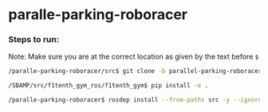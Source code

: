 # paralle-parking-roboracer

### Steps to run:

Note: Make sure you are at the correct location as given by the text before `$`

```bash
/paralle-parking-roboracer/src$ git clone -b parallel-parking-roboracer --recurse-submodules https://github.com/Shreyas0812/f1tenth_gym_ros.git
```

```bash
/SBAMP/src/f1tenth_gym_ros/f1tenth_gym$ pip install -e .
```

```bash
/paralle-parking-roboracer$ rosdep install --from-paths src -y --ignore-src
```
